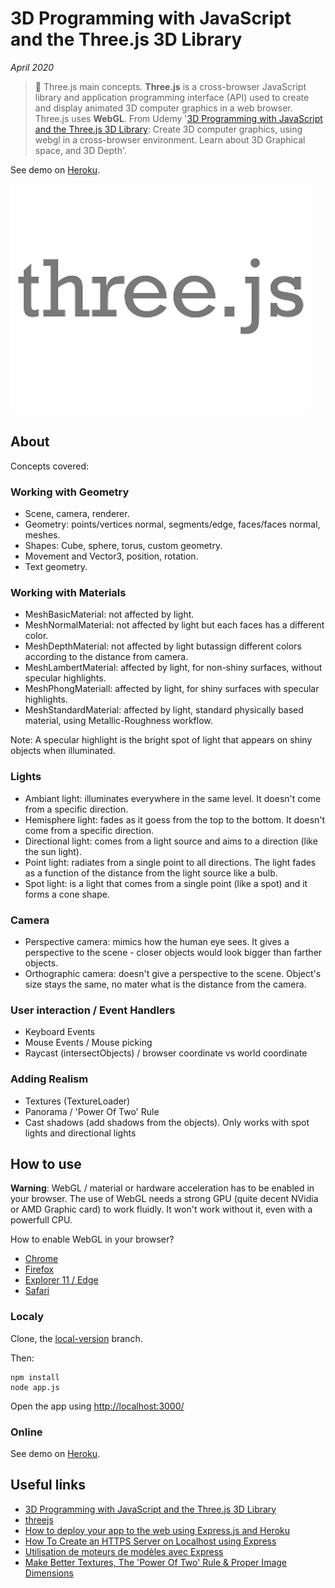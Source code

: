 # 3D Programming with JavaScript and the Three.js 3D Library

*April 2020*

> 🔨 Three.js main concepts. **Three.js** is a cross-browser JavaScript library and application
programming interface (API) used to create and display animated 3D computer graphics in a web
browser. Three.js uses **WebGL**. From Udemy
'[3D Programming with JavaScript and the Three.js 3D Library](https://www.udemy.com/course/3d-programming-with-javascript-and-the-threejs-3d-library/): Create 3D computer graphics,
using webgl in a cross-browser environment. Learn about 3D Graphical space, and 3D Depth'.

See demo on [Heroku](https://git.heroku.com/three-js-first-steps.git).

![three js logo](./readme-img/svg-js-three-1.png)

## About

Concepts covered:

### Working with Geometry

- Scene, camera, renderer.
- Geometry: points/vertices normal, segments/edge, faces/faces normal, meshes.
- Shapes: Cube, sphere, torus, custom geometry.
- Movement and Vector3, position, rotation.
- Text geometry.

### Working with Materials

- MeshBasicMaterial: not affected by light.
- MeshNormalMaterial: not affected by light but each faces has a different color.
- MeshDepthMaterial: not affected by light butassign different colors according
to the distance from camera.
- MeshLambertMaterial: affected by light, for non-shiny surfaces, without specular highlights.
- MeshPhongMateriall: affected by light, for shiny surfaces with specular highlights.
- MeshStandardMaterial: affected by light, standard physically based material,
using Metallic-Roughness workflow.

Note: A specular highlight is the bright spot of light that appears on shiny objects
when illuminated.

### Lights

- Ambiant light: illuminates everywhere in the same level.
It doesn't come from a specific direction.
- Hemisphere light: fades as it goess from the top to the bottom.
It doesn't come from a specific direction.
- Directional light: comes from a light source and aims to a direction (like the sun light).
- Point light: radiates from a single point to all directions. The light fades as a function of the distance from the light source like a bulb.
- Spot light: is a light that comes from a single point (like a spot) and it forms a cone shape.

### Camera

- Perspective camera:  mimics how the human eye sees. It gives a perspective to the scene - closer objects would look bigger than farther objects.
- Orthographic camera: doesn't give a perspective to the scene. Object's size stays the same, no mater what is the distance from the camera.

### User interaction / Event Handlers

- Keyboard Events
- Mouse Events / Mouse picking
- Raycast (intersectObjects) / browser coordinate vs world coordinate

### Adding Realism

- Textures (TextureLoader)
- Panorama / 'Power Of Two' Rule
- Cast shadows (add shadows from the objects). Only works with spot lights and directional lights

## How to use

**Warning**: WebGL / material or hardware acceleration has to be enabled in your browser.
The use of WebGL needs a strong GPU (quite decent NVidia or AMD Graphic card)
to work fluidly. It won't work without it, even with a powerfull CPU.

How to enable WebGL in your browser?

- [Chrome](https://www.quora.com/How-do-I-enable-WebGL-2-0-in-Chrome)
- [Firefox](https://www.interplaylearning.com/help/how-to-enable-webgl-in-firefox)
- [Explorer 11 / Edge](https://support.microsoft.com/en-us/help/2528233/how-to-enable-or-disable-software-rendering-in-internet-explorer)
- [Safari](https://www.wikihow.com/Enable-Webgl#Using-Safari)

### Localy

Clone, the [local-version](https://github.com/Raigyo/three-js/tree/local-version) branch.

Then:

```
npm install
node app.js
```
Open the app using [http://localhost:3000/](http://localhost:3000/)


### Online

See demo on [Heroku](https://git.heroku.com/three-js-first-steps.git).

## Useful links

- [3D Programming with JavaScript and the Three.js 3D Library](https://www.udemy.com/course/3d-programming-with-javascript-and-the-threejs-3d-library/)
- [threejs](https://threejs.org/)
- [How to deploy your app to the web using Express.js and Heroku](https://www.freecodecamp.org/news/how-to-deploy-your-site-using-express-and-heroku/)
- [How To Create an HTTPS Server on Localhost using Express](https://medium.com/@nitinpatel_20236/how-to-create-an-https-server-on-localhost-using-express-366435d61f28)
- [Utilisation de moteurs de modèles avec Express](https://expressjs.com/fr/guide/using-template-engines.html)
- [Make Better Textures, The 'Power Of Two' Rule & Proper Image Dimensions](https://www.katsbits.com/tutorials/textures/make-better-textures-correct-size-and-power-of-two.php)